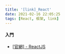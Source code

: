```yaml
---
title: '[link]_React'
date: 2021-02-16 22:05:25
tags: [React, 框架, link]
---
```


#### 入門
  - [[官網] - ReactJS](https://zh-hant.reactjs.org/)